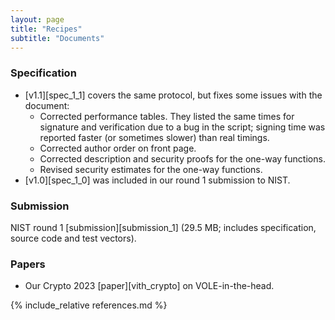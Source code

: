 ```yaml
---
layout: page
title: "Recipes"
subtitle: "Documents"
---
```


### Specification

- [v1.1][spec_1_1] covers the same protocol, but fixes some issues with the document:
  - Corrected performance tables.
    They listed the same times for signature and verification due to a bug in the script; signing time was reported faster (or sometimes slower) than real timings.
  - Corrected author order on front page.
  - Corrected description and security proofs for the one-way functions.
  - Revised security estimates for the one-way functions.
- [v1.0][spec_1_0] was included in our round 1 submission to NIST.

### Submission

NIST round 1 [submission][submission_1] (29.5 MB; includes specification, source code and test vectors).

### Papers

- Our Crypto 2023 [paper][vith_crypto] on VOLE-in-the-head.

{% include_relative references.md %}
